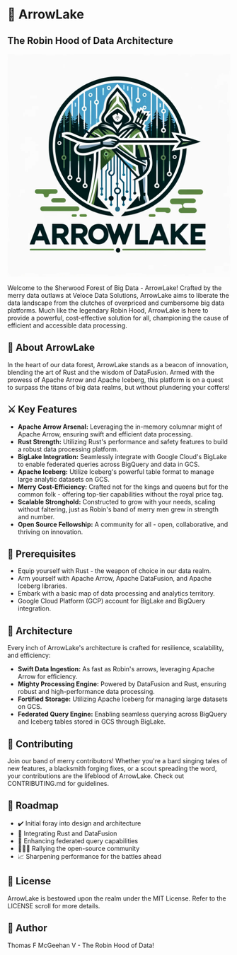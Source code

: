 # :bow_and_arrow: ArrowLake

## The Robin Hood of Data Architecture

![Alt text](ArrowLake/images/arrowlake.png)

Welcome to the Sherwood Forest of Big Data - ArrowLake! Crafted by the merry data outlaws at Veloce Data Solutions, ArrowLake aims to liberate the data landscape from the clutches of overpriced and cumbersome big data platforms. Much like the legendary Robin Hood, ArrowLake is here to provide a powerful, cost-effective solution for all, championing the cause of efficient and accessible data processing.

## :deciduous_tree: About ArrowLake

In the heart of our data forest, ArrowLake stands as a beacon of innovation, blending the art of Rust and the wisdom of DataFusion. Armed with the prowess of Apache Arrow and Apache Iceberg, this platform is on a quest to surpass the titans of big data realms, but without plundering your coffers!

## :crossed_swords: Key Features

- **Apache Arrow Arsenal:** Leveraging the in-memory columnar might of Apache Arrow, ensuring swift and efficient data processing.
- **Rust Strength:** Utilizing Rust's performance and safety features to build a robust data processing platform.
- **BigLake Integration:** Seamlessly integrate with Google Cloud's BigLake to enable federated queries across BigQuery and data in GCS.
- **Apache Iceberg:** Utilize Iceberg's powerful table format to manage large analytic datasets on GCS.
- **Merry Cost-Efficiency:** Crafted not for the kings and queens but for the common folk - offering top-tier capabilities without the royal price tag.
- **Scalable Stronghold:** Constructed to grow with your needs, scaling without faltering, just as Robin's band of merry men grew in strength and number.
- **Open Source Fellowship:** A community for all - open, collaborative, and thriving on innovation.

## :scroll: Prerequisites

- Equip yourself with Rust - the weapon of choice in our data realm.
- Arm yourself with Apache Arrow, Apache DataFusion, and Apache Iceberg libraries.
- Embark with a basic map of data processing and analytics territory.
- Google Cloud Platform (GCP) account for BigLake and BigQuery integration.

## :european_castle: Architecture

Every inch of ArrowLake's architecture is crafted for resilience, scalability, and efficiency:

- **Swift Data Ingestion:** As fast as Robin's arrows, leveraging Apache Arrow for efficiency.
- **Mighty Processing Engine:** Powered by DataFusion and Rust, ensuring robust and high-performance data processing.
- **Fortified Storage:** Utilizing Apache Iceberg for managing large datasets on GCS.
- **Federated Query Engine:** Enabling seamless querying across BigQuery and Iceberg tables stored in GCS through BigLake.

## :handshake: Contributing

Join our band of merry contributors! Whether you're a bard singing tales of new features, a blacksmith forging fixes, or a scout spreading the word, your contributions are the lifeblood of ArrowLake. Check out CONTRIBUTING.md for guidelines.

## :compass: Roadmap

- :heavy_check_mark: Initial foray into design and architecture
- :construction: Integrating Rust and DataFusion
- :telescope: Enhancing federated query capabilities
- :people_holding_hands: Rallying the open-source community
- :chart_with_upwards_trend: Sharpening performance for the battles ahead

## :page_facing_up: License

ArrowLake is bestowed upon the realm under the MIT License. Refer to the LICENSE scroll for more details.

## :bow_and_arrow: Author

Thomas F McGeehan V - The Robin Hood of Data!

